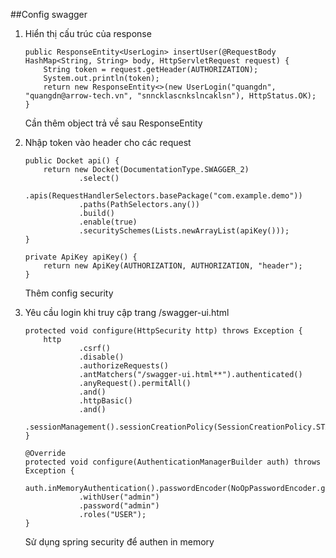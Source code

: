 ##Config swagger
1. Hiển thị cấu trúc của response

    ```@PostMapping("insert")
    public ResponseEntity<UserLogin> insertUser(@RequestBody HashMap<String, String> body, HttpServletRequest request) {
        String token = request.getHeader(AUTHORIZATION);
        System.out.println(token);
        return new ResponseEntity<>(new UserLogin("quangdn", "quangdn@arrow-tech.vn", "snncklascnkslncaklsn"), HttpStatus.OK);
    }
    ```
    Cần thêm object trả về sau ResponseEntity

2. Nhập token vào header cho các request

    ```@Bean
    public Docket api() {
        return new Docket(DocumentationType.SWAGGER_2)
                .select()
                .apis(RequestHandlerSelectors.basePackage("com.example.demo"))
                .paths(PathSelectors.any())
                .build()
                .enable(true)
                .securitySchemes(Lists.newArrayList(apiKey()));
    }

    private ApiKey apiKey() {
        return new ApiKey(AUTHORIZATION, AUTHORIZATION, "header");
    }
    ```
    Thêm config security

3. Yêu cầu login khi truy cập trang /swagger-ui.html

    ```@Override
    protected void configure(HttpSecurity http) throws Exception {
        http
                .csrf()
                .disable()
                .authorizeRequests()
                .antMatchers("/swagger-ui.html**").authenticated()
                .anyRequest().permitAll()
                .and()
                .httpBasic()
                .and()
                .sessionManagement().sessionCreationPolicy(SessionCreationPolicy.STATELESS);
    }

    @Override
    protected void configure(AuthenticationManagerBuilder auth) throws Exception {
        auth.inMemoryAuthentication().passwordEncoder(NoOpPasswordEncoder.getInstance())
                .withUser("admin")
                .password("admin")
                .roles("USER");
    }
    ```
    Sử dụng spring security để authen in memory